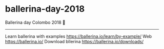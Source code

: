 # ballerina-day-2018
Ballerina day Colombo 2018 :dancer:
***

Learn ballerina with examples https://ballerina.io/learn/by-example/
Web https://ballerina.io/
Download bllerina https://ballerina.io/downloads/

